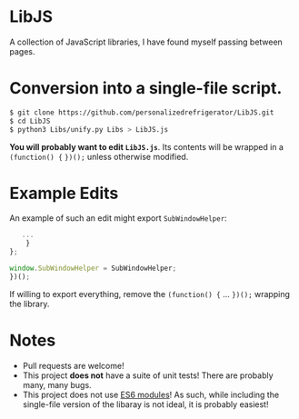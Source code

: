 # LibJS
A collection of JavaScript libraries, I have found myself passing between pages.

# Conversion into a single-file script.
```bash
$ git clone https://github.com/personalizedrefrigerator/LibJS.git
$ cd LibJS
$ python3 Libs/unify.py Libs > LibJS.js
```

**You will probably want to edit `LibJS.js`**. Its contents will be wrapped in a `(function() {` `})();` unless otherwise modified. 

# Example Edits
An example of such an edit might export `SubWindowHelper`:

```js
   ...
    }
};

window.SubWindowHelper = SubWindowHelper;
})();

```

If willing to export everything, remove the `(function() {` ... `})();` wrapping the library.

# Notes
 * Pull requests are welcome!
 * This project **does not** have a suite of unit tests! There are probably many, many bugs.
 * This project does not use [ES6 modules](https://hacks.mozilla.org/2015/08/es6-in-depth-modules/)! As such, while including the single-file version of the libaray is not ideal, it is probably easiest! 
